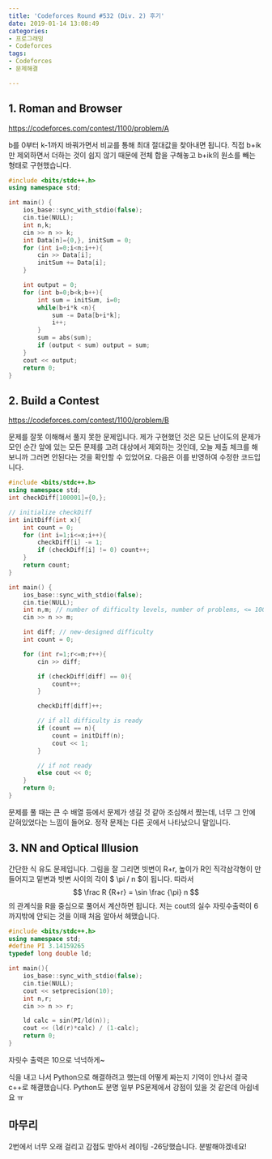 ```yaml
---
title: 'Codeforces Round #532 (Div. 2) 후기'
date: 2019-01-14 13:08:49
categories:
- 프로그래밍
- Codeforces
tags: 
- Codeforces
- 문제해결

---
```


## 1. Roman and Browser

https://codeforces.com/contest/1100/problem/A

b를 0부터 k-1까지 바꿔가면서 비교를 통해 최대 절대값을 찾아내면 됩니다. 직접 b+ik만 제외하면서 더하는 것이 쉽지 않기 때문에 전체 합을 구해놓고 b+ik의 원소를 빼는 형태로 구현했습니다.

```c++
#include <bits/stdc++.h>
using namespace std;

int main() {
    ios_base::sync_with_stdio(false);
    cin.tie(NULL);
    int n,k;
    cin >> n >> k;
    int Data[n]={0,}, initSum = 0;
    for (int i=0;i<n;i++){
        cin >> Data[i];
        initSum += Data[i];
    }

    int output = 0;
    for (int b=0;b<k;b++){
        int sum = initSum, i=0;
        while(b+i*k <n){
            sum -= Data[b+i*k];
            i++;
        }
        sum = abs(sum);
        if (output < sum) output = sum;
    }
    cout << output;
    return 0;
}
```



## 2. Build a Contest

https://codeforces.com/contest/1100/problem/B

문제를 잘못 이해해서 풀지 못한 문제입니다. 제가 구현했던 것은 모든 난이도의 문제가 모인 순간 앞에 있는 모든 문제를 고려 대상에서 제외하는 것인데, 오늘 제출 체크를 해보니까 그러면 안된다는 것을 확인할 수 있었어요. 다음은 이를 반영하여 수정한 코드입니다.

```c++
#include <bits/stdc++.h>
using namespace std;
int checkDiff[100001]={0,};

// initialize checkDiff
int initDiff(int x){
    int count = 0;
    for (int i=1;i<=x;i++){
        checkDiff[i] -= 1;
        if (checkDiff[i] != 0) count++;
    }
    return count;
}

int main() {
    ios_base::sync_with_stdio(false);
    cin.tie(NULL);
    int n,m; // number of difficulty levels, number of problems, <= 100000
    cin >> n >> m;

    int diff; // new-designed difficulty
    int count = 0;

    for (int r=1;r<=m;r++){
        cin >> diff;

        if (checkDiff[diff] == 0){
            count++;
        }

        checkDiff[diff]++;

        // if all difficulty is ready
        if (count == n){
            count = initDiff(n);
            cout << 1;
        }

        // if not ready
        else cout << 0;
    }
    return 0;
}
```

문제를 풀 때는 큰 수 배열 등에서 문제가 생길 것 같아 조심해서 짰는데, 너무 그 안에 갇혀있었다는 느낌이 들어요. 정작 문제는 다른 곳에서 나타났으니 말입니다.



## 3. NN and Optical Illusion

간단한 식 유도 문제입니다. 그림을 잘 그리면 빗변이 R+r, 높이가 R인 직각삼각형이 만들어지고 밑변과 빗변 사이의 각이 $ \pi / n $이 됩니다. 따라서
$$
\frac R {R+r} = \sin \frac {\pi} n
$$
의 관계식을 R을 중심으로 풀어서 계산하면 됩니다. 저는 cout의 실수 자릿수출력이 6까지밖에 안되는 것을 이때 처음 알아서 헤맸습니다. 

```c++
#include <bits/stdc++.h>
using namespace std;
#define PI 3.14159265
typedef long double ld;

int main(){
    ios_base::sync_with_stdio(false);
    cin.tie(NULL);
    cout << setprecision(10);
    int n,r;
    cin >> n >> r;

    ld calc = sin(PI/ld(n));
    cout << (ld(r)*calc) / (1-calc);
    return 0;
}
```

자릿수 출력은 10으로 넉넉하게~



식을 내고 나서 Python으로 해결하려고 했는데 어떻게 짜는지 기억이 안나서 결국 c++로 해결했습니다. Python도 분명 일부 PS문제에서 강점이 있을 것 같은데 아쉽네요 ㅠ



## 마무리

2번에서 너무 오래 걸리고 감점도 받아서 레이팅 -26당했습니다. 분발해야겠네요!